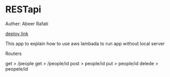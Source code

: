 # RESTapi

Auther: Abeer Rafati

[deploy link]()

This app to explain how to use aws lambada to run app without local server

Routers

get > /people
get > /people/id
post > people/id
put > people/id
delede > peopele/id
